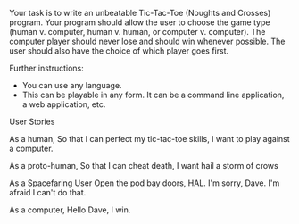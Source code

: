  Your task is to write an unbeatable Tic-Tac-Toe (Noughts and Crosses) program.  Your program should allow the user to choose the game type (human v. computer, human v. human, or computer v. computer).  The computer player should never lose and should win whenever possible.  The user should also have the choice of which player goes first.

Further instructions:

  - You can use any language.
  - This can be playable in any form.  It can be a command line application, a web application, etc.


User Stories

As a human,
So that I can perfect my tic-tac-toe skills,
I want to play against a computer.

As a proto-human,
So that I can cheat death,
I want hail a storm of crows

As a Spacefaring User
Open the pod bay doors, HAL.
I'm sorry, Dave. I'm afraid I can't do that.

As a computer,
Hello Dave,
I win.
